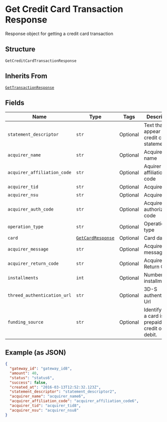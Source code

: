 
# Get Credit Card Transaction Response

Response object for getting a credit card transaction

## Structure

`GetCreditCardTransactionResponse`

## Inherits From

[`GetTransactionResponse`](../../doc/models/get-transaction-response.md)

## Fields

| Name | Type | Tags | Description |
|  --- | --- | --- | --- |
| `statement_descriptor` | `str` | Optional | Text that will appear on the credit card's statement |
| `acquirer_name` | `str` | Optional | Acquirer name |
| `acquirer_affiliation_code` | `str` | Optional | Aquirer affiliation code |
| `acquirer_tid` | `str` | Optional | Acquirer TID |
| `acquirer_nsu` | `str` | Optional | Acquirer NSU |
| `acquirer_auth_code` | `str` | Optional | Acquirer authorization code |
| `operation_type` | `str` | Optional | Operation type |
| `card` | [`GetCardResponse`](../../doc/models/get-card-response.md) | Optional | Card data |
| `acquirer_message` | `str` | Optional | Acquirer message |
| `acquirer_return_code` | `str` | Optional | Acquirer Return Code |
| `installments` | `int` | Optional | Number of installments |
| `threed_authentication_url` | `str` | Optional | 3D-S authentication Url |
| `funding_source` | `str` | Optional | Identify when a card is prepaid, credit or debit. |

## Example (as JSON)

```json
{
  "gateway_id": "gateway_id8",
  "amount": 40,
  "status": "status6",
  "success": false,
  "created_at": "2016-03-13T12:52:32.123Z",
  "statement_descriptor": "statement_descriptor2",
  "acquirer_name": "acquirer_name6",
  "acquirer_affiliation_code": "acquirer_affiliation_code6",
  "acquirer_tid": "acquirer_tid8",
  "acquirer_nsu": "acquirer_nsu8"
}
```

